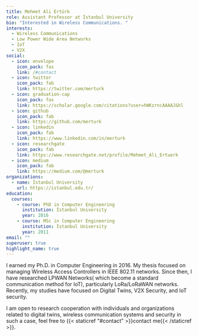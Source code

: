 ```yaml
---
title: Mehmet Ali Ertürk
role: Assistant Professor at İstanbul University
bio: "Interested in Wireless Communications. "
interests:
  - Wireless Communications
  - Low Power Wide Area Networks
  - IoT
  - V2X
social:
  - icon: envelope
    icon_pack: fas
    link: /#contact
  - icon: twitter
    icon_pack: fab
    link: https://twitter.com/merturk
  - icon: graduation-cap
    icon_pack: fas
    link: https://scholar.google.com/citations?user=hWKzrncAAAAJ&hl
  - icon: github
    icon_pack: fab
    link: https://github.com/merturk
  - icon: linkedin
    icon_pack: fab
    link: https://www.linkedin.com/in/merturk
  - icon: researchgate
    icon_pack: fab
    link: https://www.researchgate.net/profile/Mehmet_Ali_Ertuerk
  - icon: medium
    icon_pack: fab
    link: https://medium.com/@merturk
organizations:
  - name: İstanbul University
    url: https://istanbul.edu.tr/
education:
  courses:
    - course: PhD in Computer Engineering
      institution: İstanbul University
      year: 2016
    - course: MSc in Computer Engineering
      institution: İstanbul University
      year: 2011
email: ""
superuser: true
highlight_name: true
---
```


I earned my Ph.D. in Computer Engineering in 2016. My thesis focused on managing Wireless Access Controllers in IEEE 802.11 networks. Since then, I have researched LPWAN Networks( which become a standard communication method for IoT), particularly LoRa/LoRaWAN networks. Recently, my studies have focused on Digital Twins, V2X Security, and IoT security.

I am open to research cooperation with individuals and organizations related to digital twins, wireless communication systems and security
 in such a case, feel free to   {{< staticref "#contact" >}}contact me{{< /staticref >}}.  

